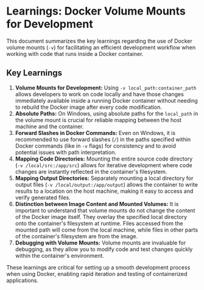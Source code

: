 # Learnings: Docker Volume Mounts for Development

This document summarizes the key learnings regarding the use of Docker volume mounts (`-v`) for facilitating an efficient development workflow when working with code that runs inside a Docker container.

## Key Learnings

1.  **Volume Mounts for Development:** Using `-v local_path:container_path` allows developers to work on code locally and have those changes immediately available inside a running Docker container without needing to rebuild the Docker image after every code modification.
2.  **Absolute Paths:** On Windows, using absolute paths for the `local_path` in the volume mount is crucial for reliable mapping between the host machine and the container.
3.  **Forward Slashes in Docker Commands:** Even on Windows, it is recommended to use forward slashes (`/`) in the paths specified within Docker commands (like in `-v` flags) for consistency and to avoid potential issues with path interpretation.
4.  **Mapping Code Directories:** Mounting the entire source code directory (`-v /local/src:/app/src`) allows for iterative development where code changes are instantly reflected in the container's filesystem.
5.  **Mapping Output Directories:** Separately mounting a local directory for output files (`-v /local/output:/app/output`) allows the container to write results to a location on the host machine, making it easy to access and verify generated files.
6.  **Distinction between Image Content and Mounted Volumes:** It is important to understand that volume mounts do not change the content of the Docker image itself. They overlay the specified local directory onto the container's filesystem at runtime. Files accessed from the mounted path will come from the local machine, while files in other parts of the container's filesystem are from the image.
7.  **Debugging with Volume Mounts:** Volume mounts are invaluable for debugging, as they allow you to modify code and test changes quickly within the container's environment.

These learnings are critical for setting up a smooth development process when using Docker, enabling rapid iteration and testing of containerized applications. 